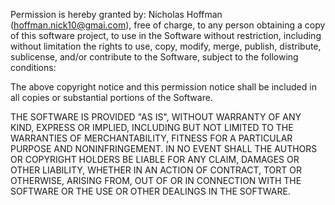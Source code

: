 Permission is hereby granted by: Nicholas Hoffman (hoffman.nick10@gmai.com), free of charge, to any person obtaining a copy
of this software project, to use in the Software without restriction, including without limitation the rights
to use, copy, modify, merge, publish, distribute, sublicense, and/or contribute to the Software, subject to the following conditions:

The above copyright notice and this permission notice shall be included in
all copies or substantial portions of the Software.

THE SOFTWARE IS PROVIDED "AS IS", WITHOUT WARRANTY OF ANY KIND, EXPRESS OR
IMPLIED, INCLUDING BUT NOT LIMITED TO THE WARRANTIES OF MERCHANTABILITY,
FITNESS FOR A PARTICULAR PURPOSE AND NONINFRINGEMENT. IN NO EVENT SHALL THE
AUTHORS OR COPYRIGHT HOLDERS BE LIABLE FOR ANY CLAIM, DAMAGES OR OTHER
LIABILITY, WHETHER IN AN ACTION OF CONTRACT, TORT OR OTHERWISE, ARISING FROM,
OUT OF OR IN CONNECTION WITH THE SOFTWARE OR THE USE OR OTHER DEALINGS IN
THE SOFTWARE.